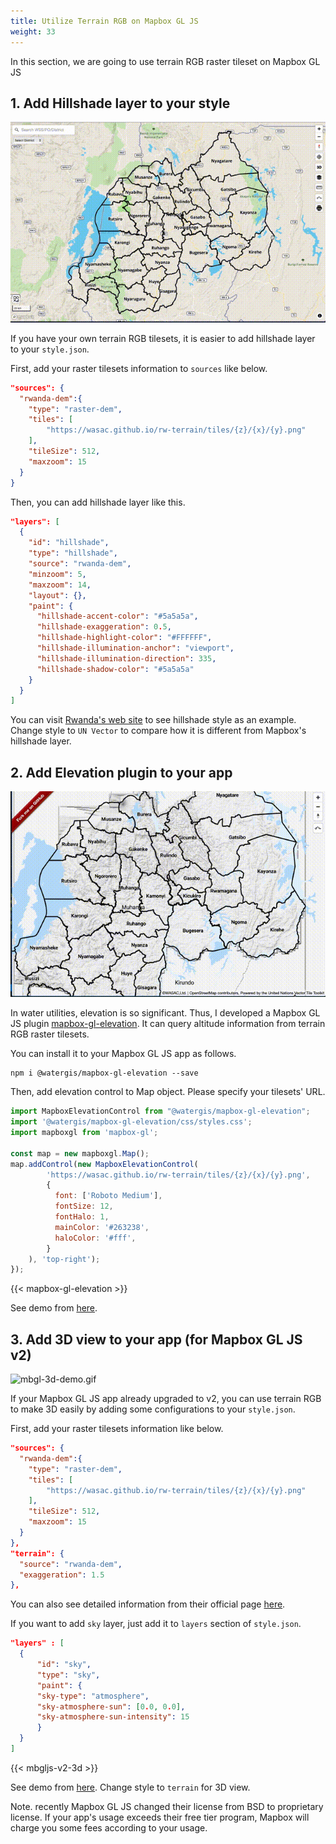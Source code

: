 ```yaml
---
title: Utilize Terrain RGB on Mapbox GL JS
weight: 33
---
```


In this section, we are going to use terrain RGB raster tileset on Mapbox GL JS

## 1. Add Hillshade layer to your style

![rwanda-hillshade.gif](./rwanda-hillshade.gif)

If you have your own terrain RGB tilesets, it is easier to add hillshade layer to your `style.json`.

First, add your raster tilesets information to `sources` like below.
```json
"sources": {
  "rwanda-dem":{
    "type": "raster-dem",
    "tiles": [
        "https://wasac.github.io/rw-terrain/tiles/{z}/{x}/{y}.png"
    ],
    "tileSize": 512,
    "maxzoom": 15
  }
}
```

Then, you can add hillshade layer like this.

```json
"layers": [
  {
    "id": "hillshade",
    "type": "hillshade",
    "source": "rwanda-dem",
    "minzoom": 5,
    "maxzoom": 14,
    "layout": {},
    "paint": {
      "hillshade-accent-color": "#5a5a5a",
      "hillshade-exaggeration": 0.5,
      "hillshade-highlight-color": "#FFFFFF",
      "hillshade-illumination-anchor": "viewport",
      "hillshade-illumination-direction": 335,
      "hillshade-shadow-color": "#5a5a5a"
    }
  }
]
```

You can visit [Rwanda's web site](https://rural.water-gis.com) to see hillshade style as an example. Change style to `UN Vector` to compare how it is different from Mapbox's hillshade layer.

## 2. Add Elevation plugin to your app

![mbgl-elevation-demo.gif](./mbgl-elevation-demo.gif)

In water utilities, elevation is so significant. Thus, I developed a Mapbox GL JS plugin [mapbox-gl-elevation](https://github.com/watergis/mapbox-gl-elevation). It can query altitude information from terrain RGB raster tilesets.

You can install it to your Mapbox GL JS app as follows.

```
npm i @watergis/mapbox-gl-elevation --save
```

Then, add elevation control to Map object. Please specify your tilesets' URL.
```js
import MapboxElevationControl from "@watergis/mapbox-gl-elevation";
import '@watergis/mapbox-gl-elevation/css/styles.css';
import mapboxgl from 'mapbox-gl';

const map = new mapboxgl.Map();
map.addControl(new MapboxElevationControl(
        'https://wasac.github.io/rw-terrain/tiles/{z}/{x}/{y}.png',
        { 
          font: ['Roboto Medium'],
          fontSize: 12,
          fontHalo: 1,
          mainColor: '#263238',
          haloColor: '#fff',
        }
    ), 'top-right');
});
```

{{< mapbox-gl-elevation >}}

See demo from [here](https://watergis.github.io/mapbox-gl-elevation/#12/-1.08551/35.87063).

## 3. Add 3D view to your app (for Mapbox GL JS v2)

![mbgl-3d-demo.gif](./mbgl-3d-demo.gif)

If your Mapbox GL JS app already upgraded to v2, you can use terrain RGB to make 3D easily by adding some configurations to your `style.json`.

First, add your raster tilesets information like below.
```json
"sources": {
  "rwanda-dem":{
    "type": "raster-dem",
    "tiles": [
        "https://wasac.github.io/rw-terrain/tiles/{z}/{x}/{y}.png"
    ],
    "tileSize": 512,
    "maxzoom": 15
  }
},
"terrain": {
  "source": "rwanda-dem",
  "exaggeration": 1.5
},
```

You can also see detailed information from their official page [here](https://docs.mapbox.com/mapbox-gl-js/style-spec/terrain/).

If you want to add `sky` layer, just add it to `layers` section of `style.json`.

```json
"layers" : [
  {
      "id": "sky",
      "type": "sky",
      "paint": {
      "sky-type": "atmosphere",
      "sky-atmosphere-sun": [0.0, 0.0],
      "sky-atmosphere-sun-intensity": 15
      }
  }
]
```

{{< mbgljs-v2-3d >}}

See demo from [here](https://wasac.github.io/mapboxgljs-v2/#14.05/-1.94034/30.04433/-17.6/71). Change style to `terrain` for 3D view.

Note. recently Mapbox GL JS changed their license from BSD to proprietary license. If your app's usage exceeds their free tier program, Mapbox will charge you some fees according to your usage.